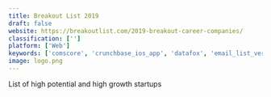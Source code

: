 ```yaml
---
title: Breakout List 2019
draft: false 
website: https://breakoutlist.com/2019-breakout-career-companies/
classification: ['']
platform: ['Web']
keywords: ['comscore', 'crunchbase_ios_app', 'datafox', 'email_list_verify', 'europe_breakout_list_2019_í\xa0½íº\x80', 'excelchat_for_slack', 'fundingpath', 'google_analytics', 'growslow.glideapp.io', 'mattermark_valuations', 'mattermark_for_ios', 'psyma', 'radar_by_startup_tracker', 'saas_1000', 'signum_startup_tracker', 'startup_tracker']
image: logo.png
---
```

List of high potential and high growth startups
